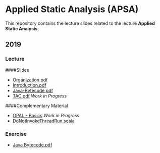 # Applied Static Analysis (APSA)

This repository contains the lecture slides related to the lecture **Applied Static Analysis**.

## 2019

### Lecture

####Slides

 - [Organization.pdf](2019/0-Organization/Organization.pdf)
 - [Introduction.pdf](2019/1-Introduction/Introduction.pdf)
 - [Java-Bytecode.pdf](2019/2-Java-Bytecode/Bytecode.pdf)
 - [TAC.pdf](2019/3-Java-TAC/TAC.pdf) _Work in Progress_

####Complementary Material

 - [OPAL - Basics](2019/OPAL/Basics) _Work in Progress_
 - [DoNotInvokeThreadRun.scala](2019/OPAL/Code/src/main/scala/de/tud/stg/br/DoNotInvokeThreadRun.scala)

### Exercise
 - [Java Bytecode.pdf](2019/2-Java-Bytecode/Exercise/Task.pdf)

